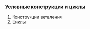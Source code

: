 ### Условные конструкции и циклы

1. [Конструкции ветвления](ConditionalStatementsDemo.java)
2. [Циклы](LoopsDemo.java)